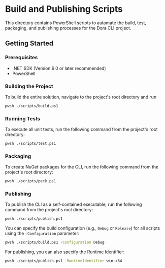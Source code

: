 # Build and Publishing Scripts

This directory contains PowerShell scripts to automate the build, test, packaging, and publishing processes for the Dora CLI project.

## Getting Started

### Prerequisites

*   .NET SDK (Version 9.0 or later recommended)
*   PowerShell

### Building the Project

To build the entire solution, navigate to the project's root directory and run:

```bash
pwsh ./scripts/build.ps1
```

### Running Tests

To execute all unit tests, run the following command from the project's root directory:

```bash
pwsh ./scripts/test.ps1
```

### Packaging

To create NuGet packages for the CLI, run the following command from the project's root directory:

```bash
pwsh ./scripts/pack.ps1
```

### Publishing

To publish the CLI as a self-contained executable, run the following command from the project's root directory:

```bash
pwsh ./scripts/publish.ps1
```

You can specify the build configuration (e.g., `Debug` or `Release`) for all scripts using the `-Configuration` parameter:

```bash
pwsh ./scripts/build.ps1 -Configuration Debug
```

For publishing, you can also specify the Runtime Identifier:

```bash
pwsh ./scripts/publish.ps1 -RuntimeIdentifier win-x64
```
